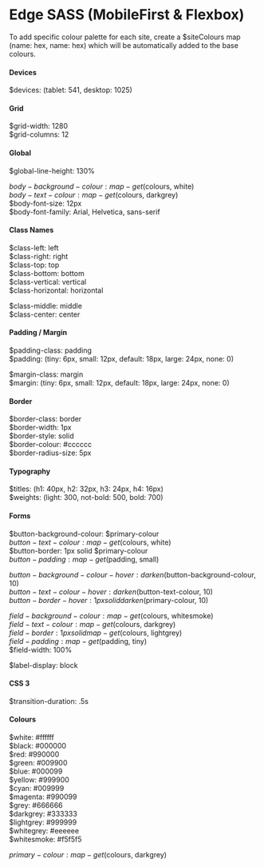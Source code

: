# Edge SASS (MobileFirst &amp; Flexbox)

To add specific colour palette for each site, create a $siteColours map (name: hex, name: hex) which will be automatically added to the base colours.

#### Devices
$devices: (tablet: 541, desktop: 1025)

#### Grid
$grid-width: 1280  
$grid-columns: 12  

#### Global
$global-line-height: 130%

$body-background-colour: map-get($colours, white)  
$body-text-colour: map-get($colours, darkgrey)  
$body-font-size: 12px  
$body-font-family: Arial, Helvetica, sans-serif  

#### Class Names
$class-left: left  
$class-right: right  
$class-top: top  
$class-bottom: bottom  
$class-vertical: vertical  
$class-horizontal: horizontal  

$class-middle: middle  
$class-center: center  

#### Padding / Margin
$padding-class: padding  
$padding: (tiny: 6px, small: 12px, default: 18px, large: 24px, none: 0)  

$margin-class: margin  
$margin: (tiny: 6px, small: 12px, default: 18px, large: 24px, none: 0)  

#### Border
$border-class: border  
$border-width: 1px  
$border-style: solid  
$border-colour: #cccccc  
$border-radius-size: 5px  

#### Typography
$titles: (h1: 40px, h2: 32px, h3: 24px, h4: 16px)  
$weights: (light: 300, not-bold: 500, bold: 700)  

#### Forms
$button-background-colour: $primary-colour  
$button-text-colour: map-get($colours, white)  
$button-border: 1px solid $primary-colour  
$button-padding: map-get($padding, small)  

$button-background-colour-hover: darken($button-background-colour, 10)  
$button-text-colour-hover: darken($button-text-colour, 10)  
$button-border-hover: 1px solid darken($primary-colour, 10)  

$field-background-colour: map-get($colours, whitesmoke)  
$field-text-colour: map-get($colours, darkgrey)  
$field-border: 1px solid map-get($colours, lightgrey)  
$field-padding: map-get($padding, tiny)  
$field-width: 100%  

$label-display: block  

#### CSS 3
$transition-duration: .5s  

#### Colours
$white: #ffffff  
$black: #000000  
$red: #990000  
$green: #009900  
$blue: #000099  
$yellow: #999900  
$cyan: #009999  
$magenta: #990099  
$grey: #666666  
$darkgrey: #333333  
$lightgrey: #999999  
$whitegrey: #eeeeee  
$whitesmoke: #f5f5f5   

$primary-colour: map-get($colours, darkgrey)  
